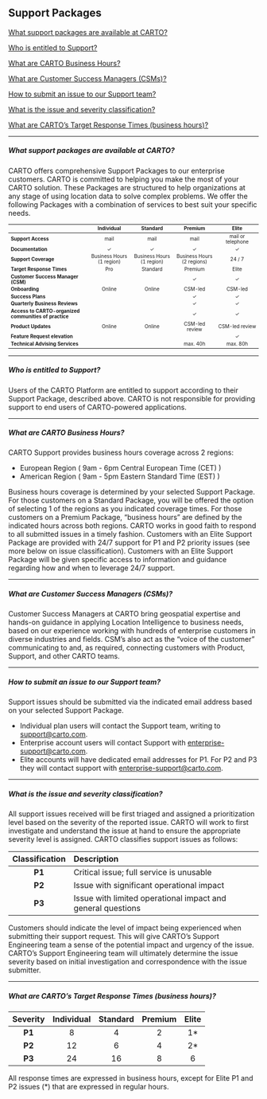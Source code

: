 ## Support Packages

[What support packages are available at CARTO?](#what-support-packages-are-available-at-carto)

[Who is entitled to Support?](#who-is-entitled-to-support)

[What are CARTO Business Hours?](#what-are-carto-business-hours)

[What are Customer Success Managers (CSMs)?](#what-are-customer-success-managers-csms)

[How to submit an issue to our Support team?](#how-to-submit-an-issue-to-our-support-team)

[What is the issue and severity classification? ](#what-is-the-issue-and-severity-classification)

[What are CARTO’s Target Response Times (business hours)?](#what-are-cartos-target-response-times-business-hours)

---

<!-- Using level 5 headers to avoid the title being listed in the tree -->

##### What support packages are available at CARTO?

CARTO offers comprehensive Support Packages to our enterprise customers. CARTO is committed to helping you make the most of your CARTO solution.
These Packages are structured to help organizations at any stage of using location data to solve complex problems. We offer the following Packages with a combination of services to best suit your specific needs.

<style>
#article table th, #article table td{
  padding: 16px 8px;
}
</style>
<table style="font-size:0.7em;">
  <thead>
    <tr>
      <th style="min-width:150px"></th>
      <th style="text-align: center; width: 20%;"><strong>Individual</b></strong></th>
      <th style="text-align: center; width: 20%;"><strong>Standard</strong></th>
      <th style="text-align: center; width: 20%;"><strong>Premium</strong></th>
      <th style="text-align: center; width: 20%;"><strong>Elite</strong></th>
    </tr>
  </thead>
  <tbody>
    <tr>
      <td><strong>Support Access</strong></td>
      <td style="text-align: center">mail</td>
      <td style="text-align: center">mail</td>
      <td style="text-align: center">mail</td>
      <td style="text-align: center">mail or telephone</td>
    </tr>
    <tr>
      <td><strong>Documentation</strong></td>
      <td style="text-align: center">✓</td>
      <td style="text-align: center">✓</td>
      <td style="text-align: center">✓</td>
      <td style="text-align: center">✓</td>
    </tr>
    <tr>
      <td><strong>Support Coverage</strong></td>
      <td style="text-align: center">Business Hours <br/> (1 region)</td>
      <td style="text-align: center">Business Hours <br/> (1 region)</td>
      <td style="text-align: center">Business Hours <br/> (2 regions)</td>
      <td style="text-align: center">24 / 7</td>
    </tr>
    <tr>
      <td><strong>Target Response Times</strong></td>
      <td style="text-align: center">Pro</td>
      <td style="text-align: center">Standard</td>
      <td style="text-align: center">Premium</td>
      <td style="text-align: center">Elite</td>
    </tr>
    <tr>
      <td><strong>Customer Success Manager (CSM)</strong></td>
      <td style="text-align: center">&nbsp;</td>
      <td style="text-align: center">&nbsp;</td>
      <td style="text-align: center">✓</td>
      <td style="text-align: center">✓</td>
    </tr>
    <tr>
      <td><strong>Onboarding</strong></td>
      <td style="text-align: center">Online</td>
      <td style="text-align: center">Online</td>
      <td style="text-align: center">CSM-led</td>
      <td style="text-align: center">CSM-led</td>
    </tr>
    <tr>
      <td><strong>Success Plans</strong></td>
      <td style="text-align: center">&nbsp;</td>
      <td style="text-align: center">&nbsp;</td>
      <td style="text-align: center">✓</td>
      <td style="text-align: center">✓</td>
    </tr>
    <tr>
      <td><strong>Quarterly Business Reviews</strong></td>
      <td style="text-align: center">&nbsp;</td>
      <td style="text-align: center">&nbsp;</td>
      <td style="text-align: center">✓</td>
      <td style="text-align: center">✓</td>
    </tr>
    <tr>
      <td><strong>Access to CARTO-organized communities of practice</strong></td>
      <td style="text-align: center">&nbsp;</td>
      <td style="text-align: center">&nbsp;</td>
      <td style="text-align: center">✓</td>
      <td style="text-align: center">✓</td>
    </tr>
    <tr>
      <td><strong>Product Updates</strong></td>
      <td style="text-align: center">Online</td>
      <td style="text-align: center">Online</td>
      <td style="text-align: center">CSM-led review</td>
      <td style="text-align: center">CSM-led review</td>
    </tr>
    <tr>
      <td><strong>Feature Request elevation</strong></td>
      <td style="text-align: center">&nbsp;</td>
      <td style="text-align: center">&nbsp;</td>
      <td style="text-align: center">&nbsp;</td>
      <td style="text-align: center">✓</td>
    </tr>
    <tr>
      <td><strong>Technical Advising Services</strong></td>
      <td style="text-align: center">&nbsp;</td>
      <td style="text-align: center">&nbsp;</td>
      <td style="text-align: center">max. 40h</td>
      <td style="text-align: center">max. 80h</td>
    </tr>
  </tbody>
</table>

---
##### Who is entitled to Support?
Users of the CARTO Platform are entitled to support according to their Support Package, described above. CARTO is not responsible for providing support to end users of CARTO-powered applications.

---
##### What are CARTO Business Hours?
CARTO Support provides business hours coverage across 2 regions:
* European Region ( 9am - 6pm Central European Time (CET) )
* American Region ( 9am - 5pm Eastern Standard Time (EST) )

Business hours coverage is determined by your selected Support Package. For those customers on a Standard Package, you will be offered the option of selecting 1 of the regions as you indicated coverage times. For those customers on a Premium Package, “business hours” are defined by the indicated hours across both regions. CARTO works in good faith to respond to all submitted issues in a timely fashion.
Customers with an Elite Support Package are provided with 24/7 support for P1 and P2 priority issues (see more below on issue classification). Customers with an Elite Support Package will be given specific access to information and guidance regarding how and when to leverage 24/7 support.

---
##### What are Customer Success Managers (CSMs)?
Customer Success Managers at CARTO bring geospatial expertise and hands-on guidance in applying Location Intelligence to business needs, based on our experience working with hundreds of enterprise customers in diverse industries and fields. CSM’s also act as the “voice of the customer” communicating to and, as required, connecting customers with Product, Support, and other CARTO teams.

---
##### How to submit an issue to our Support team?
Support issues should be submitted via the indicated email address based on your selected Support Package. 
* Individual plan users will contact the Support team, writing to support@carto.com.
* Enterprise account users will contact Support with enterprise-support@carto.com.
* Elite accounts will have dedicated email addresses for P1. For P2 and P3 they will contact support with enterprise-support@carto.com.

---
##### What is the issue and severity classification? 
All support issues received will be first triaged and assigned a prioritization level based on the severity of the reported issue. CARTO will work to first investigate and understand the issue at hand to ensure the appropriate severity level is assigned.
CARTO classifies support issues as follows:

| **Classification** | **Description** |
| :---: | :--- |
| **P1** | Critical issue; full service is unusable |
| **P2** | Issue with significant operational impact |
| **P3** | Issue with limited operational impact and general questions |

Customers should indicate the level of impact being experienced when submitting their support request. This will give CARTO’s Support Engineering team a sense of the potential impact and urgency of the issue. CARTO’s Support Engineering team will ultimately determine the issue severity based on initial investigation and correspondence with the issue submitter.

---
##### What are CARTO’s Target Response Times (business hours)?

| **Severity** | **Individual** | **Standard** | **Premium** | **Elite** |
| :---: | :---: | :---: | :---: |:---: |
| **P1** | 8  | 4  | 2  | 1* |
| **P2** | 12  | 6  | 4  | 2*|
| **P3** | 24 | 16 | 8  | 6  |

All response times are expressed in business hours, except for Elite P1 and P2 issues (\*) that are expressed in regular hours. 



